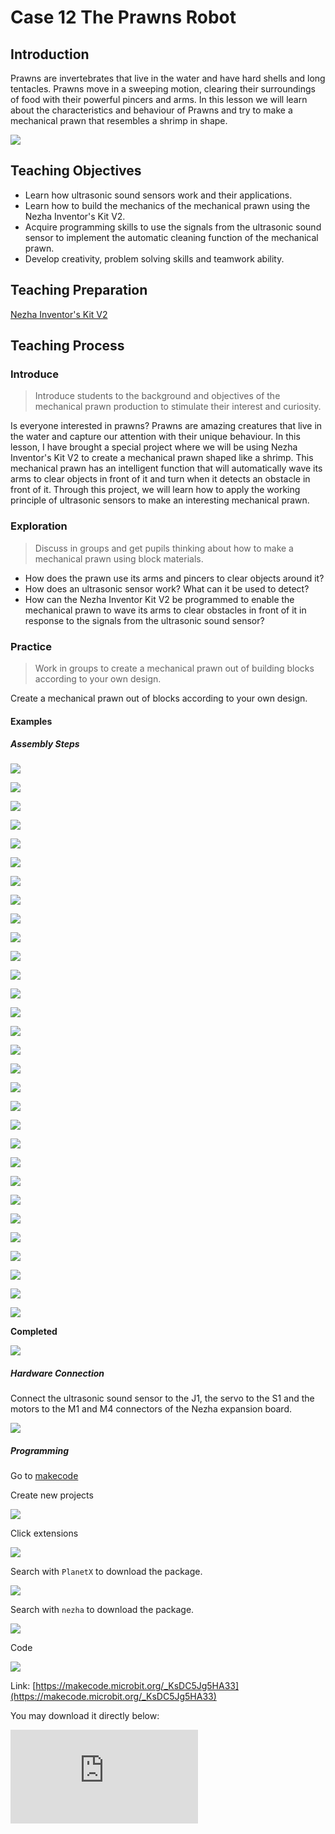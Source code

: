 ﻿---
sidebar_position: 13
---

# Case 12 The Prawns Robot

## Introduction 

Prawns are invertebrates that live in the water and have hard shells and long tentacles. Prawns move in a sweeping motion, clearing their surroundings of food with their powerful pincers and arms. In this lesson we will learn about the characteristics and behaviour of Prawns and try to make a mechanical prawn that resembles a shrimp in shape.




![](https://wiki-media-ef.oss-cn-hongkong.aliyuncs.com/i18n/en/docusaurus-plugin-content-docs/current/microbit/building-blocks/nezha-inventors-kit-v2/images/nezha-inventors-kit-v2-case-12-01.png)

## Teaching Objectives

- Learn how ultrasonic sound sensors work and their applications.
- Learn how to build the mechanics of the mechanical prawn using the Nezha Inventor's Kit V2.
- Acquire programming skills to use the signals from the ultrasonic sound sensor to implement the automatic cleaning function of the mechanical prawn.
- Develop creativity, problem solving skills and teamwork ability.


## Teaching Preparation

[Nezha Inventor's Kit V2](https://www.elecfreaks.com/nezha-inventor-s-kit-v2-for-micro-bit.html)


## Teaching Process

### Introduce

>Introduce students to the background and objectives of the mechanical prawn production to stimulate their interest and curiosity.

Is everyone interested in prawns? Prawns are amazing creatures that live in the water and capture our attention with their unique behaviour. In this lesson, I have brought a special project where we will be using Nezha Inventor's Kit V2 to create a mechanical prawn shaped like a shrimp. This mechanical prawn has an intelligent function that will automatically wave its arms to clear objects in front of it and turn when it detects an obstacle in front of it. Through this project, we will learn how to apply the working principle of ultrasonic sensors to make an interesting mechanical prawn.

### Exploration

>Discuss in groups and get pupils thinking about how to make a mechanical prawn using block materials.

- How does the prawn use its arms and pincers to clear objects around it?
- How does an ultrasonic sensor work? What can it be used to detect?
- How can the Nezha Inventor Kit V2 be programmed to enable the mechanical prawn to wave its arms to clear obstacles in front of it in response to the signals from the ultrasonic sound sensor?

### Practice

> Work in groups to create a mechanical prawn out of building blocks according to your own design.

Create a mechanical prawn out of blocks according to your own design.

#### Examples

##### Assembly Steps

![](https://wiki-media-ef.oss-cn-hongkong.aliyuncs.com/i18n/en/docusaurus-plugin-content-docs/current/microbit/building-blocks/nezha-inventors-kit-v2/images/nezha-inventors-kit-v2-step-12-01.png)

![](https://wiki-media-ef.oss-cn-hongkong.aliyuncs.com/i18n/en/docusaurus-plugin-content-docs/current/microbit/building-blocks/nezha-inventors-kit-v2/images/nezha-inventors-kit-v2-step-12-02.png)

![](https://wiki-media-ef.oss-cn-hongkong.aliyuncs.com/i18n/en/docusaurus-plugin-content-docs/current/microbit/building-blocks/nezha-inventors-kit-v2/images/nezha-inventors-kit-v2-step-12-03.png)

![](https://wiki-media-ef.oss-cn-hongkong.aliyuncs.com/i18n/en/docusaurus-plugin-content-docs/current/microbit/building-blocks/nezha-inventors-kit-v2/images/nezha-inventors-kit-v2-step-12-04.png)

![](https://wiki-media-ef.oss-cn-hongkong.aliyuncs.com/i18n/en/docusaurus-plugin-content-docs/current/microbit/building-blocks/nezha-inventors-kit-v2/images/nezha-inventors-kit-v2-step-12-05.png)

![](https://wiki-media-ef.oss-cn-hongkong.aliyuncs.com/i18n/en/docusaurus-plugin-content-docs/current/microbit/building-blocks/nezha-inventors-kit-v2/images/nezha-inventors-kit-v2-step-12-06.png)

![](https://wiki-media-ef.oss-cn-hongkong.aliyuncs.com/i18n/en/docusaurus-plugin-content-docs/current/microbit/building-blocks/nezha-inventors-kit-v2/images/nezha-inventors-kit-v2-step-12-07.png)

![](https://wiki-media-ef.oss-cn-hongkong.aliyuncs.com/i18n/en/docusaurus-plugin-content-docs/current/microbit/building-blocks/nezha-inventors-kit-v2/images/nezha-inventors-kit-v2-step-12-08.png)

![](https://wiki-media-ef.oss-cn-hongkong.aliyuncs.com/i18n/en/docusaurus-plugin-content-docs/current/microbit/building-blocks/nezha-inventors-kit-v2/images/nezha-inventors-kit-v2-step-12-09.png)

![](https://wiki-media-ef.oss-cn-hongkong.aliyuncs.com/i18n/en/docusaurus-plugin-content-docs/current/microbit/building-blocks/nezha-inventors-kit-v2/images/nezha-inventors-kit-v2-step-12-10.png)

![](https://wiki-media-ef.oss-cn-hongkong.aliyuncs.com/i18n/en/docusaurus-plugin-content-docs/current/microbit/building-blocks/nezha-inventors-kit-v2/images/nezha-inventors-kit-v2-step-12-11.png)

![](https://wiki-media-ef.oss-cn-hongkong.aliyuncs.com/i18n/en/docusaurus-plugin-content-docs/current/microbit/building-blocks/nezha-inventors-kit-v2/images/nezha-inventors-kit-v2-step-12-12.png)

![](https://wiki-media-ef.oss-cn-hongkong.aliyuncs.com/i18n/en/docusaurus-plugin-content-docs/current/microbit/building-blocks/nezha-inventors-kit-v2/images/nezha-inventors-kit-v2-step-12-13.png)

![](https://wiki-media-ef.oss-cn-hongkong.aliyuncs.com/i18n/en/docusaurus-plugin-content-docs/current/microbit/building-blocks/nezha-inventors-kit-v2/images/nezha-inventors-kit-v2-step-12-14.png)

![](https://wiki-media-ef.oss-cn-hongkong.aliyuncs.com/i18n/en/docusaurus-plugin-content-docs/current/microbit/building-blocks/nezha-inventors-kit-v2/images/nezha-inventors-kit-v2-step-12-15.png)

![](https://wiki-media-ef.oss-cn-hongkong.aliyuncs.com/i18n/en/docusaurus-plugin-content-docs/current/microbit/building-blocks/nezha-inventors-kit-v2/images/nezha-inventors-kit-v2-step-12-16.png)

![](https://wiki-media-ef.oss-cn-hongkong.aliyuncs.com/i18n/en/docusaurus-plugin-content-docs/current/microbit/building-blocks/nezha-inventors-kit-v2/images/nezha-inventors-kit-v2-step-12-17.png)

![](https://wiki-media-ef.oss-cn-hongkong.aliyuncs.com/i18n/en/docusaurus-plugin-content-docs/current/microbit/building-blocks/nezha-inventors-kit-v2/images/nezha-inventors-kit-v2-step-12-18.png)

![](https://wiki-media-ef.oss-cn-hongkong.aliyuncs.com/i18n/en/docusaurus-plugin-content-docs/current/microbit/building-blocks/nezha-inventors-kit-v2/images/nezha-inventors-kit-v2-step-12-19.png)

![](https://wiki-media-ef.oss-cn-hongkong.aliyuncs.com/i18n/en/docusaurus-plugin-content-docs/current/microbit/building-blocks/nezha-inventors-kit-v2/images/nezha-inventors-kit-v2-step-12-20.png)

![](https://wiki-media-ef.oss-cn-hongkong.aliyuncs.com/i18n/en/docusaurus-plugin-content-docs/current/microbit/building-blocks/nezha-inventors-kit-v2/images/nezha-inventors-kit-v2-step-12-21.png)

![](https://wiki-media-ef.oss-cn-hongkong.aliyuncs.com/i18n/en/docusaurus-plugin-content-docs/current/microbit/building-blocks/nezha-inventors-kit-v2/images/nezha-inventors-kit-v2-step-12-22.png)

![](https://wiki-media-ef.oss-cn-hongkong.aliyuncs.com/i18n/en/docusaurus-plugin-content-docs/current/microbit/building-blocks/nezha-inventors-kit-v2/images/nezha-inventors-kit-v2-step-12-23.png)

![](https://wiki-media-ef.oss-cn-hongkong.aliyuncs.com/i18n/en/docusaurus-plugin-content-docs/current/microbit/building-blocks/nezha-inventors-kit-v2/images/nezha-inventors-kit-v2-step-12-24.png)

![](https://wiki-media-ef.oss-cn-hongkong.aliyuncs.com/i18n/en/docusaurus-plugin-content-docs/current/microbit/building-blocks/nezha-inventors-kit-v2/images/nezha-inventors-kit-v2-step-12-25.png)

![](https://wiki-media-ef.oss-cn-hongkong.aliyuncs.com/i18n/en/docusaurus-plugin-content-docs/current/microbit/building-blocks/nezha-inventors-kit-v2/images/nezha-inventors-kit-v2-step-12-26.png)

![](https://wiki-media-ef.oss-cn-hongkong.aliyuncs.com/i18n/en/docusaurus-plugin-content-docs/current/microbit/building-blocks/nezha-inventors-kit-v2/images/nezha-inventors-kit-v2-step-12-27.png)

![](https://wiki-media-ef.oss-cn-hongkong.aliyuncs.com/i18n/en/docusaurus-plugin-content-docs/current/microbit/building-blocks/nezha-inventors-kit-v2/images/nezha-inventors-kit-v2-step-12-28.png)

![](https://wiki-media-ef.oss-cn-hongkong.aliyuncs.com/i18n/en/docusaurus-plugin-content-docs/current/microbit/building-blocks/nezha-inventors-kit-v2/images/nezha-inventors-kit-v2-step-12-29.png)

![](https://wiki-media-ef.oss-cn-hongkong.aliyuncs.com/i18n/en/docusaurus-plugin-content-docs/current/microbit/building-blocks/nezha-inventors-kit-v2/images/nezha-inventors-kit-v2-step-12-30.png)


**Completed**

![](https://wiki-media-ef.oss-cn-hongkong.aliyuncs.com/i18n/en/docusaurus-plugin-content-docs/current/microbit/building-blocks/nezha-inventors-kit-v2/images/nezha-inventors-kit-v2-case-12-01.png)

##### Hardware Connection

Connect the ultrasonic sound sensor to the J1, the servo to the S1 and the motors to the M1 and M4 connectors of the Nezha expansion board.

![](https://wiki-media-ef.oss-cn-hongkong.aliyuncs.com/i18n/en/docusaurus-plugin-content-docs/current/microbit/building-blocks/nezha-inventors-kit-v2/images/nezha-inventors-kit-v2-case-12-02.png)

##### Programming

Go to [makecode](https://makecode.microbit.org/#)

Create new projects

![](https://wiki-media-ef.oss-cn-hongkong.aliyuncs.com/i18n/en/docusaurus-plugin-content-docs/current/microbit/building-blocks/nezha-inventors-kit-v2/images/nezha-inventors-kit-v2-case-19-03.png)

Click extensions

![](https://wiki-media-ef.oss-cn-hongkong.aliyuncs.com/i18n/en/docusaurus-plugin-content-docs/current/microbit/building-blocks/nezha-inventors-kit-v2/images/nezha-inventors-kit-v2-case-19-04.png)

Search with `PlanetX` to download the package. 

![](https://wiki-media-ef.oss-cn-hongkong.aliyuncs.com/i18n/en/docusaurus-plugin-content-docs/current/microbit/building-blocks/nezha-inventors-kit-v2/images/nezha-inventors-kit-v2-case-19-05.png)

Search with `nezha` to download the package. 

![](https://wiki-media-ef.oss-cn-hongkong.aliyuncs.com/i18n/en/docusaurus-plugin-content-docs/current/microbit/building-blocks/nezha-inventors-kit-v2/images/nezha-inventors-kit-v2-case-19-06.png)

Code

![](https://wiki-media-ef.oss-cn-hongkong.aliyuncs.com/i18n/en/docusaurus-plugin-content-docs/current/microbit/building-blocks/nezha-inventors-kit-v2/images/nezha-inventors-kit-v2-case-12-07.png)


Link: [https://makecode.microbit.org/_KsDC5Jg5HA33](https://makecode.microbit.org/_KsDC5Jg5HA33)

You may download it directly below:

<div
    style={{
        position: 'relative',
        paddingBottom: '60%',
        overflow: 'hidden',
    }}
>
    <iframe
        src="https://makecode.microbit.org/_KsDC5Jg5HA33"
        frameborder="0"
        sandbox="allow-popups allow-forms allow-scripts allow-same-origin"
        style={{
            position: 'absolute',
            width: '100%',
            height: '100%',
        }}
    />
</div>


### Demonstration

>Present in groups and compare the results and effectiveness of each group.

#### Result


The trolley moves forward to clear obstacles and automatically steers when it detects an obstacle ahead.

![](https://wiki-media-ef.oss-cn-hongkong.aliyuncs.com/i18n/en/docusaurus-plugin-content-docs/current/microbit/building-blocks/nezha-inventors-kit-v2/images/nezha-inventors-kit-v2-case-12.gif)

### Reflection

>Share in groups so that students in each group can share their production process and insights, summarise the problems and solutions they encountered, and evaluate their strengths and weaknesses.
